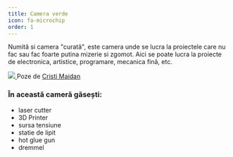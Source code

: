 ```yaml
---
title: Camera verde
icon: fa-microchip
order: 1
---
```


Numită si camera "curată", este camera unde se lucra la proiectele care nu fac sau fac foarte putina mizerie si zgomot.
Aici se poate lucra la proiecte de electronica, artistice, programare, mecanica fină, etc.

<div class="roomPicture">
	<a href="{{- 'assets/images/camere/verde.jpg' | relative_url -}}" data-lightbox="camere">
		<img src="{{- 'assets/images/camere/verde_thumb.jpg' | relative_url -}}" />
	</a>
	Poze de <a href="https://www.facebook.com/cristian.maidan">Cristi Maidan</a>
</div>

### În această cameră găsești:


 - laser cutter
 - 3D Printer
 - sursa tensiune
 - statie de lipit
 - hot glue gun
 - dremmel
